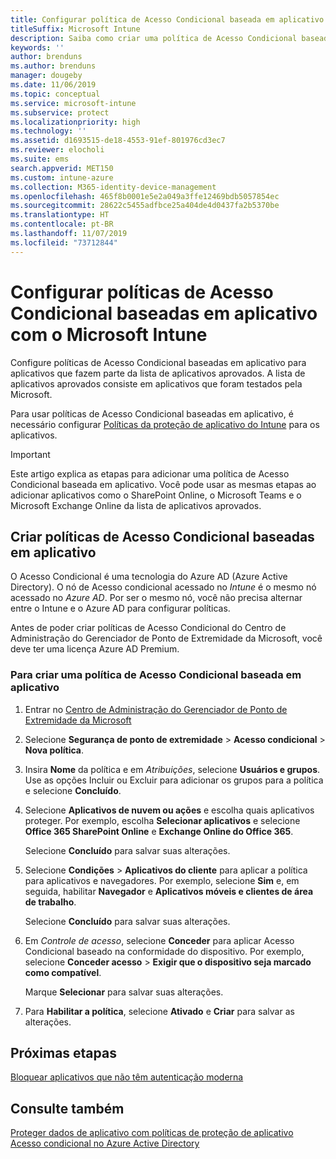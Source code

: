 ```yaml
---
title: Configurar política de Acesso Condicional baseada em aplicativo com o Microsoft Intune
titleSuffix: Microsoft Intune
description: Saiba como criar uma política de Acesso Condicional baseada em aplicativo com o Microsoft Intune.
keywords: ''
author: brenduns
ms.author: brenduns
manager: dougeby
ms.date: 11/06/2019
ms.topic: conceptual
ms.service: microsoft-intune
ms.subservice: protect
ms.localizationpriority: high
ms.technology: ''
ms.assetid: d1693515-de18-4553-91ef-801976cd3ec7
ms.reviewer: elocholi
ms.suite: ems
search.appverid: MET150
ms.custom: intune-azure
ms.collection: M365-identity-device-management
ms.openlocfilehash: 465f8b0001e5e2a049a3ffe12469bdb5057854ec
ms.sourcegitcommit: 28622c5455adfbce25a404de4d0437fa2b5370be
ms.translationtype: HT
ms.contentlocale: pt-BR
ms.lasthandoff: 11/07/2019
ms.locfileid: "73712844"
---
```

# <a name="set-up-app-based-conditional-access-policies-with-intune"></a>Configurar políticas de Acesso Condicional baseadas em aplicativo com o Microsoft Intune

Configure políticas de Acesso Condicional baseadas em aplicativo para aplicativos que fazem parte da lista de aplicativos aprovados. A lista de aplicativos aprovados consiste em aplicativos que foram testados pela Microsoft.

Para usar políticas de Acesso Condicional baseadas em aplicativo, é necessário configurar [Políticas da proteção de aplicativo do Intune](../apps/app-protection-policies.md) para os aplicativos.

> [!IMPORTANT]
> Este artigo explica as etapas para adicionar uma política de Acesso Condicional baseada em aplicativo. Você pode usar as mesmas etapas ao adicionar aplicativos como o SharePoint Online, o Microsoft Teams e o Microsoft Exchange Online da lista de aplicativos aprovados.

## <a name="create-app-based-conditional-access-policies"></a>Criar políticas de Acesso Condicional baseadas em aplicativo

O Acesso Condicional é uma tecnologia do Azure AD (Azure Active Directory). O nó de Acesso condicional acessado no *Intune* é o mesmo nó acessado no *Azure AD*. Por ser o mesmo nó, você não precisa alternar entre o Intune e o Azure AD para configurar políticas.

Antes de poder criar políticas de Acesso Condicional do Centro de Administração do Gerenciador de Ponto de Extremidade da Microsoft, você deve ter uma licença Azure AD Premium.

### <a name="to-create-an-app-based-conditional-access-policy"></a>Para criar uma política de Acesso Condicional baseada em aplicativo

1. Entrar no [Centro de Administração do Gerenciador de Ponto de Extremidade da Microsoft](https://go.microsoft.com/fwlink/?linkid=2109431)

2. Selecione **Segurança de ponto de extremidade** > **Acesso condicional** > **Nova política**.

3. Insira **Nome** da política e em *Atribuições*, selecione **Usuários e grupos**. Use as opções Incluir ou Excluir para adicionar os grupos para a política e selecione **Concluído**.

4. Selecione **Aplicativos de nuvem ou ações** e escolha quais aplicativos proteger. Por exemplo, escolha **Selecionar aplicativos** e selecione **Office 365 SharePoint Online** e **Exchange Online do Office 365**.

   Selecione **Concluído** para salvar suas alterações.

5. Selecione **Condições** > **Aplicativos do cliente** para aplicar a política para aplicativos e navegadores. Por exemplo, selecione **Sim** e, em seguida, habilitar **Navegador** e **Aplicativos móveis e clientes de área de trabalho**.

   Selecione **Concluído** para salvar suas alterações.

6. Em *Controle de acesso*, selecione **Conceder** para aplicar Acesso Condicional baseado na conformidade do dispositivo. Por exemplo, selecione **Conceder acesso** > **Exigir que o dispositivo seja marcado como compatível**.

   Marque **Selecionar** para salvar suas alterações.

7. Para **Habilitar a política**, selecione **Ativado** e **Criar** para salvar as alterações.





## <a name="next-steps"></a>Próximas etapas
[Bloquear aplicativos que não têm autenticação moderna](app-modern-authentication-block.md)

## <a name="see-also"></a>Consulte também

[Proteger dados de aplicativo com políticas de proteção de aplicativo](../apps/app-protection-policies.md)
[Acesso condicional no Azure Active Directory](https://docs.microsoft.com/azure/active-directory/active-directory-conditional-access)
